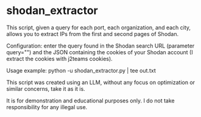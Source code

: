 # shodan_extractor

This script, given a query for each port, each organization, and each city, allows you to extract IPs from the first and second pages of Shodan.

Configuration: enter the query found in the Shodan search URL (parameter query="") and the JSON containing the cookies of your Shodan account (I extract the cookies with j2teams cookies).

Usage example: python -u shodan_extractor.py | tee out.txt

This script was created using an LLM, without any focus on optimization or similar concerns, take it as it is.

It is for demonstration and educational purposes only. I do not take responsibility for any illegal use.


